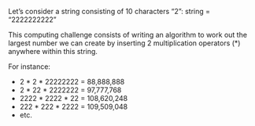 Let’s consider a string consisting of 10 characters “2”: string = “2222222222”

This computing challenge consists of writing an algorithm to work out the largest number
we can create by inserting 2 multiplication operators (\*) anywhere within this string.

For instance:

- 2 * 2 * 22222222 = 88,888,888
- 2 * 22 * 2222222 = 97,777,768
- 2222 * 2222 * 22 = 108,620,248
- 222 * 222 * 2222 = 109,509,048
- etc.
